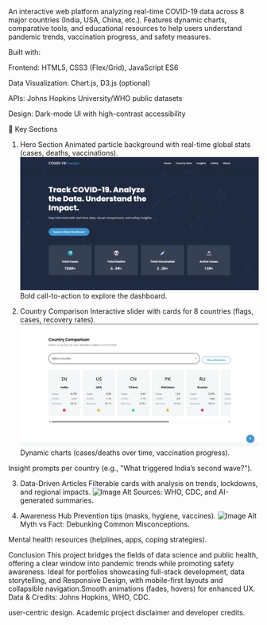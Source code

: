 
An interactive web platform analyzing real-time COVID-19 data across 8 major countries (India, USA, China, etc.). Features dynamic charts, comparative tools, and educational resources to help users understand pandemic trends, vaccination progress, and safety measures.

Built with:

Frontend: HTML5, CSS3 (Flex/Grid), JavaScript ES6

Data Visualization: Chart.js, D3.js (optional)

APIs: Johns Hopkins University/WHO public datasets

Design: Dark-mode UI with high-contrast accessibility

🧩 Key Sections
1. Hero Section
Animated particle background with real-time global stats (cases, deaths, vaccinations).
  ![Image Alt](https://github.com/faizanalisyed2776/COVID-19-Data-Visualization-Website-/blob/2d60b411062eb53b6abcf93c0de000d01b519838/Screenshots/Hero.png)
Bold call-to-action to explore the dashboard.

2. Country Comparison
Interactive slider with cards for 8 countries (flags, cases, recovery rates).
![Image Alt](https://github.com/faizanalisyed2776/COVID-19-Data-Visualization-Website-/blob/3bf244b959a224fc3e0fc549fb016f9e3265e23d/Screenshots/Countries.png)
Dynamic charts (cases/deaths over time, vaccination progress).

Insight prompts per country (e.g., "What triggered India’s second wave?").

3. Data-Driven Articles
Filterable cards with analysis on trends, lockdowns, and regional impacts.
![Image Alt]()
Sources: WHO, CDC, and AI-generated summaries.

4. Awareness Hub
Prevention tips (masks, hygiene, vaccines).
![Image Alt]()
Myth vs Fact: Debunking Common Misconceptions.

Mental health resources (helplines, apps, coping strategies).

Conclusion
This project bridges the fields of data science and public health, offering a clear window into pandemic trends while promoting safety awareness. Ideal for portfolios showcasing full-stack development, data storytelling, and Responsive Design, with mobile-first layouts and collapsible navigation.Smooth animations (fades, hovers) for enhanced UX. Data & Credits: Johns Hopkins, WHO, CDC.



user-centric design.
Academic project disclaimer and developer credits.

